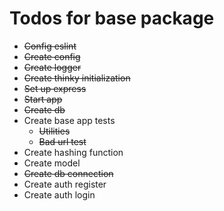 # Todos for base package
  - ~~Config eslint~~
  - ~~Create config~~
  - ~~Create logger~~
  - ~~Create thinky initialization~~
  - ~~Set up express~~
  - ~~Start app~~
  - ~~Create db~~
  - Create base app tests
    - ~~Utilities~~
    - ~~Bad url test~~
  - Create hashing function
  - Create model
  - ~~Create db connection~~
  - Create auth register
  - Create auth login